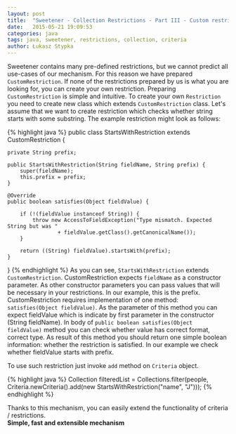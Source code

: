 ```yaml
---
layout: post
title:  "Sweetener - Collection Restrictions - Part III - Custom restrictions"
date:   2015-05-21 19:09:53
categories: java
tags: java, sweetener, restrictions, collection, criteria
author: Łukasz Stypka
---
```

Sweetener contains many pre-defined restrictions, but we cannot predict all use-cases of our mechanism. For this reason we have prepared `CustomRestriction`. If none of the restrictions prepared by us is what you are looking for, you can create your own restriction. Preparing `CustomRestriction` is simple and intuitive. To create your own `Restriction` you need to create new class which extends `CustomRestriction` class. 
Let's assume that we want to create restriction which checks whether string starts with some substring. The example restriction might look as follows:

{% highlight java %}
public class StartsWithRestriction extends CustomRestriction {

    private String prefix;

    public StartsWithRestriction(String fieldName, String prefix) {
        super(fieldName);
        this.prefix = prefix;
    }

    @Override
    public boolean satisfies(Object fieldValue) {

        if (!(fieldValue instanceof String)) {
            throw new AccessToFieldException("Type mismatch. Expected String but was "
                    + fieldValue.getClass().getCanonicalName());
        }

        return ((String) fieldValue).startsWith(prefix);
    }

}
{% endhighlight %}
As you can see, `StartsWithRestriction` extends `CustomRestriction`. CustomRestriction expects `fieldName` as a constructor parameter. As other constructor parameters you can pass values that will be necessary in your restrictions. In our example, this is the prefix. CustomRestriction requires implementation of one method: `satisfies(Object fieldValue)`. As the parameter of this method you can expect fieldValue which is indicate by first parameter in the constructor (String fieldName). In body of `public boolean satisfies(Object fieldValue)` method you can check whether value has correct format, correct type. As result of this method you should return one simple boolean information: whether the restriction is satisfied. In our example we check whether fieldValue starts with prefix.

To use such restriction just invoke `add` method on `Criteria` object. 

{% highlight java %}
Collection<Person> filteredList = Collections.filter(people,
                Criteria.newCriteria().add(new StartsWithRestriction("name", "J")));
{% endhighlight %}

Thanks to this mechanism, you can easily extend the functionality of criteria / restrictions.  
**Simple, fast and extensible mechanism**